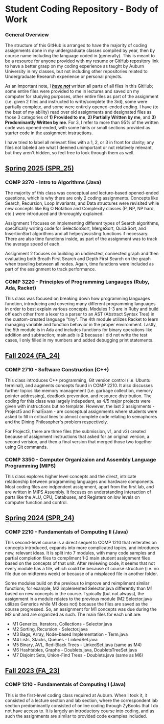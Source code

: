 # Student Coding Repository - Body of Work

### <ins>General Overview<ins>

The structure of this GitHub is arranged to have the majority of coding assignments done in my undergraduate classes compiled by year, then by course name including the language coded in (generally). This is meant to be a resource for anyone provided with my resume or GitHub repository link to have a better grasp on my coding experience as taught by Auburn University in my classes, but not including other repositories related to Undergraduate Research experience or personal projects.

As an important note, I **_<ins>have not<ins>_** written all parts of all files in this GitHub; some entire files were provided to me in lectures and saved on my computer for studying purposes, other entire files as part of the assignment (i.e. given 2 files and instructed to write/complete the 3rd), some were partially complete, and some were entirely opened-ended coding. I have (to the best of my ability) read over old assignments and designated files as those 3 categories of **1) Provided to me**, **2) Partially Written by me**, and **3) Predominantly Written by me**. For 3, I refer to more than 95% of the written code was opened-ended, with some hints or small sections provided as starter code in the assignment instructions. 

I have tried to label all relevant files with a 1, 2, or 3 in front for clarity; any files not labeled are what I deemed unimportant or not relatively relevant, but they aren't hidden, so feel free to look through them as well. 


## <ins> Spring 2025 (SPR_25)<ins>

### COMP 3270 - Intro to Algorithms (Java)

The majority of this class was conceptual and lecture-based opened-ended questions, which is why there are only 2 coding assignments. Concepts like Search, Recursion, Loop Invariants, and Data structures were revisited while new concepts like Big O Notation and Complexity classes (P, NP, NP hard, etc.) were introduced and throroughly explained. 

Assignment 1 focuses on implementing different types of Search algorithms, specifically writing code for SelectionSort, MergeSort, QuickSort, and InsertionSort algorithms and all helper/assisting functions if necessary. There are also time functions inside, as part of the assignment was to track the average speed of each.

Assignment 2 focuses on building an undirected, connected graph and then evaluating both Breath First Search and Depth First Search on the graph when traveling between all nodes. Again, time functions were included as part of the assignment to track performance. 


### COMP 3220 - Principles of Programming Langauges (Ruby, Ada, Racket)

This class was focused on breaking down how programming languages function, introducing and covering many different programming languages in order to best explain various concepts. Modules 1-3 are in Ruby and build off each other from a lexer to a parser to an AST (Abstract Syntax Tree) in the custom-created language "tiny". The 4th module utilizes Racket to learn managing variable and function behavior in the proper environment. Lastly, the 5th module is in Ada and includes functions for binary operations like addition and subtraction; main.adb is **2** because I did not write the test cases, I only filled in my numbers and added debugging print statements. 


## <ins> Fall 2024 (FA_24)<ins>

### COMP 2710 - Software Construction (C++)

This class introduces C++ programming, Git version control (i.e. Ubuntu terminal), and augments concepts found in COMP 2210. It also discusses further topics like memory management (i.e. garbage collection, memory pointer addressing), deadlock prevention, and resource distribution. The coding for this class was largely indepedent, as 4/5 major projects were given with instructions but no template. However, the last 2 assignments - Project5 and FinalExam - are conceptual assignments where students were asked to fill in critical lines to almost complete code relating to semaphores and the Dining Philosopher's problem respectively. 

For Project3, there are three files (the submission, v1, and v2) created because of assignment instructions that asked for an original version, a second verision, and then a final version that merged those two together using Git commands. 


### COMP 3350 - Computer Organizaion and Assembly Language Programming (MIPS)

This class explores higher level concepts and the direct, intricate relationship between programming languages and hardware components. Most coding files are indpendent assignment, apart from the first lab, and are written in MIPS Assembly. It focuses on understanding interaction of parts like the ALU, CPU, Databuses, and Registers on low levels on computer function and control. 


## <ins> Spring 2024 (SPR_24)<ins>

### COMP 2210 - Fundamentals of Computing II (Java)

This second-level course is a direct sequel to COMP 1210 that reiterates on concepts introduced, expands into more complicated topics, and introduces new, relevant ideas. It is split into 7 modules, with many code samples and partial completion files to compliment 1-2 main student assignment files based on the concepts of that unit. After reviewing code, it seems that not every module has a file, which could be because of course structure (i.e. no file due on midterms week) or because of a misplaced file in another folder. 

Some modules build on the previous to improve and reimpliment similar functions; for example, M2 implemented Selector.java differently than M1 based on new concepts in the course. Typically (but not always), the assignment in a module relates to the previous module (M2 Selector.java utilizes Generics while M1 does not) because the files are saved as the course progressed. So, an assignment for M1 concepts was due during the M2 unit and are organized as such. The main files for each unit are: 
  * M1 Generics, Iterators, Collections - Selector.java
  * M2 Sorting, Recursion - Selector.java
  * M3 Bags, Array, Node-based Implementation - Term.java
  * M4 Lists, Stacks, Queues - LinkedSet.java
  * M5 Binary, AVL, Red-Black Trees - LinkedSet.java (same as M4)
  * M6 Hashtables, Graphs - Doublets.java, DoubletsTreeSet.java
  * M7 Disjoint Sets, Union-Find Trees - Doublets.java (same as M6)


## <ins> Fall 2023 (FA_23)<ins>

### COMP 1210 - Fundamentals of Computing I (Java)

This is the first-level coding class required at Auburn. When I took it, it consisted of a lecture section and lab section, where the correspondent lab section predominantly consisted of online coding through ZyBooks that I do not have access to. It is largely an introductory course into coding, and as such the assignments are similar to provided code examples included. 




